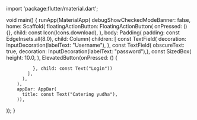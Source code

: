 import 'package:flutter/material.dart';

void main() {
  runApp(MaterialApp(
    debugShowCheckedModeBanner: false,
    home: Scaffold(
      floatingActionButton: FloatingActionButton(
        onPressed: () {},
        child: const Icon(Icons.download),
        ),
        body: Padding(
          padding: const EdgeInsets.all(8.0),
          child: Column(
            children: [
              const TextField(
                decoration: InputDecoration(labelText: "Username"),
                ),
              const TextField(
                obscureText: true,
                decoration: InputDecoration(labelText: "password"),),
              const SizedBox(
                height: 10.0,
              ),
              ElevatedButton(onPressed: () {

              }, child: const Text("Login"))
            ],
          ),
        ),
        appBar: AppBar(
          title: const Text("Catering yudha"),
        )),
  ));
}

